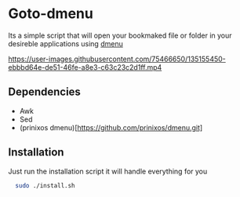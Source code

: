 # Goto-dmenu
Its a simple script that will open your bookmaked file or folder in your desireble applications using [dmenu](http://tools.suckless.org/dmenu/)

https://user-images.githubusercontent.com/75466650/135155450-ebbbd64e-de51-46fe-a8e3-c63c23c2d1ff.mp4

## Dependencies
- Awk
- Sed
- (prinixos dmenu)[https://github.com/prinixos/dmenu.git]


## Installation

Just run the installation script it will handle everything for you

```bash
  sudo ./install.sh
```

